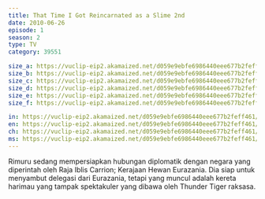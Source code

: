 ```yaml
---
title: That Time I Got Reincarnated as a Slime 2nd
date: 2010-06-26
episode: 1
season: 2
type: TV
category: 39551

size_a: https://vuclip-eip2.akamaized.net/d059e9ebfe6986440eee677b2feff461/vp63207_V20210112120550/hlsc_e2931_2.m3u8
size_b: https://vuclip-eip2.akamaized.net/d059e9ebfe6986440eee677b2feff461/vp63207_V20210112120550/hlsc_e2931_3.m3u8
size_c: https://vuclip-eip2.akamaized.net/d059e9ebfe6986440eee677b2feff461/vp63207_V20210112120550/hlsc_e2931_4.m3u8
size_d: https://vuclip-eip2.akamaized.net/d059e9ebfe6986440eee677b2feff461/vp63207_V20210112120550/hlsc_e2931_5.m3u8
size_e: https://vuclip-eip2.akamaized.net/d059e9ebfe6986440eee677b2feff461/vp63207_V20210112120550/hlsc_e2931_6.m3u8
size_f: https://vuclip-eip2.akamaized.net/d059e9ebfe6986440eee677b2feff461/vp63207_V20210112120550/hlsc_e2931_7.m3u8

in: https://vuclip-eip2.akamaized.net/d059e9ebfe6986440eee677b2feff461/id.vtt
en: https://vuclip-eip2.akamaized.net/d059e9ebfe6986440eee677b2feff461/en.vtt
ch: https://vuclip-eip2.akamaized.net/d059e9ebfe6986440eee677b2feff461/zh-TW.vtt
ms: https://vuclip-eip2.akamaized.net/d059e9ebfe6986440eee677b2feff461/ms.vtt
---
```

Rimuru sedang mempersiapkan hubungan diplomatik dengan negara yang diperintah oleh Raja Iblis Carrion; Kerajaan Hewan Eurazania. Dia siap untuk menyambut delegasi dari Eurazania, tetapi yang muncul adalah kereta harimau yang tampak spektakuler yang dibawa oleh Thunder Tiger raksasa.